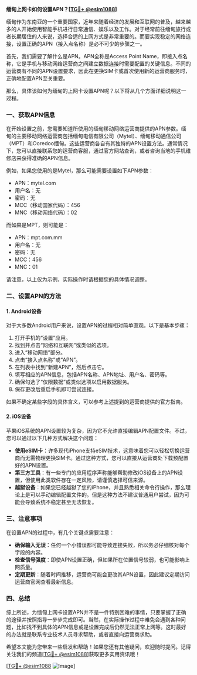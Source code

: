 **缅甸上网卡如何设置APN？[[TG💪+ @esim1088](https://t.me/s/esim1088)]**

缅甸作为东南亚的一个重要国家，近年来随着经济的发展和互联网的普及，越来越多的人开始使用智能手机进行日常通信、娱乐以及工作。对于经常前往缅甸旅行或者长期居住的人来说，选择合适的上网方式是非常重要的。而要实现稳定的网络连接，设置正确的APN（接入点名称）是必不可少的步骤之一。

首先，我们需要了解什么是APN。APN全称是Access Point Name，即接入点名称，它是手机与移动网络运营商之间建立数据连接时需要配置的关键信息。不同的运营商有不同的APN设置要求，因此在更换SIM卡或首次使用新的运营商服务时，正确地配置APN至关重要。

那么，具体该如何为缅甸的上网卡设置APN呢？以下将从几个方面详细说明这一过程。

### **一、获取APN信息**

在开始设置之前，您需要知道所使用的缅甸移动网络运营商提供的APN参数。缅甸的主要移动网络运营商包括缅甸电信有限公司（Mytel）、缅甸移动通信公司（MPT）和Ooredoo缅甸。这些运营商各自有其独特的APN设置方法。通常情况下，您可以直接联系您的运营商客服，通过官方网站查询，或者咨询当地的手机维修店来获得准确的APN信息。

例如，如果您使用的是Mytel，那么可能需要设置如下APN参数：
- APN：mytel.com
- 用户名：无
- 密码：无
- MCC（移动国家代码）：456
- MNC（移动网络代码）：02

而如果是MPT，则可能是：
- APN：mpt.com.mm
- 用户名：无
- 密码：无
- MCC：456
- MNC：01

请注意，以上仅为示例，实际操作时请根据您的具体情况调整。

### **二、设置APN的方法**

#### **1. Android设备**
对于大多数Android用户来说，设置APN的过程相对简单直观。以下是基本步骤：

1. 打开手机的“设置”应用。
2. 找到并点击“网络和互联网”或类似的选项。
3. 进入“移动网络”部分。
4. 点击“接入点名称”或“APN”。
5. 在列表中找到“新建APN”，然后点击它。
6. 填写相应的APN信息，包括APN名称、APN地址、用户名、密码等。
7. 确保勾选了“仅限数据”或类似选项以启用数据服务。
8. 保存更改后重启手机即可尝试连接。

如果不确定某些字段的具体含义，可以参考上述提到的运营商提供的官方指南。

#### **2. iOS设备**
苹果iOS系统的APN设置较为复杂，因为它不允许直接编辑APN配置文件。不过，您可以通过以下几种方式解决这个问题：

- **使用eSIM卡**：许多现代iPhone支持eSIM技术，这意味着您可以轻松切换运营商而无需物理更换SIM卡。通过这种方式，您可以直接从运营商处下载预配置好的APN设置。
- **第三方工具**：有一些专门的应用程序声称能够帮助修改iOS设备上的APN设置，但使用此类软件存在一定风险，请谨慎选择可信来源。
- **越狱设备**：如果您已经越狱了您的iPhone，并且熟悉相关命令行操作，那么理论上是可以手动编辑配置文件的。但是这种方法不建议普通用户尝试，因为可能会导致系统不稳定甚至无法恢复。

### **三、注意事项**

在设置APN的过程中，有几个关键点需要注意：

- **确保输入无误**：任何一个小错误都可能导致连接失败，所以务必仔细核对每个字段的内容。
- **检查信号强度**：即使APN设置正确，但如果所在位置信号较弱，也可能影响上网质量。
- **定期更新**：随着时间推移，运营商可能会更改其APN设置，因此建议定期访问运营商官网查看最新信息。

### **四、总结**

综上所述，为缅甸上网卡设置APN并不是一件特别困难的事情，只要掌握了正确的途径并按照指导一步步完成即可。当然，在实际操作过程中难免会遇到各种问题，比如找不到具体的APN信息或是设置完成后仍然无法正常上网等。这时最好的办法就是联系专业技术人员寻求帮助，或者直接向运营商求助。

希望本文能为您带来一些启发和帮助！如果您还有其他疑问，欢迎随时提问。记得关注我们的频道[[TG💪+ @esim1088](https://t.me/s/esim1088)]获取更多实用资讯哦！

[[TG💪+ @esim1088](https://t.me/s/esim1088) ![Image](https://i.postimg.cc/4NQfJmqS/Snipaste-2025-05-13-00-14-12.png)]